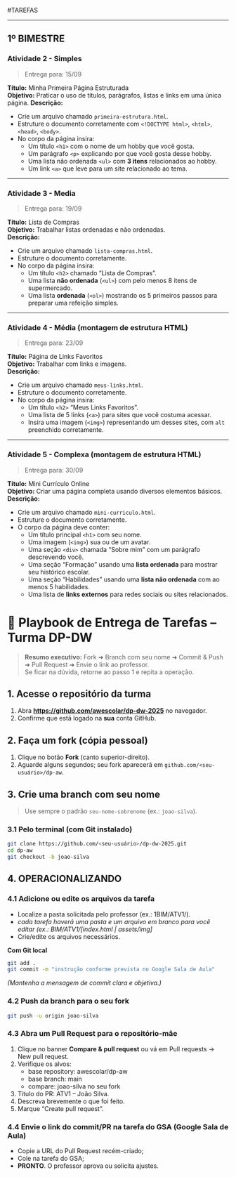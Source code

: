 #TAREFAS

---

## 1º BIMESTRE

### Atividade 2 - Simples
> Entrega para: 15/09

**Título:** Minha Primeira Página Estruturada  
**Objetivo:** Praticar o uso de títulos, parágrafos, listas e links em uma única página. 
**Descrição:**  
- Crie um arquivo chamado `primeira-estrutura.html`.  
- Estruture o documento corretamente com `<!DOCTYPE html>`, `<html>`, `<head>`, `<body>`.  
- No corpo da página insira:  
  - Um título `<h1>` com o nome de um hobby que você gosta.  
  - Um parágrafo `<p>` explicando por que você gosta desse hobby.  
  - Uma lista não ordenada `<ul>` com **3 itens** relacionados ao hobby.  
  - Um link `<a>` que leve para um site relacionado ao tema.  

---

### Atividade 3 - Media
> Entrega para: 19/09

**Título:** Lista de Compras  
**Objetivo:** Trabalhar listas ordenadas e não ordenadas.  
**Descrição:**  
- Crie um arquivo chamado `lista-compras.html`.  
- Estruture o documento corretamente.  
- No corpo da página insira:  
  - Um título `<h2>` chamado “Lista de Compras”.  
  - Uma lista **não ordenada** (`<ul>`) com pelo menos 8 itens de supermercado.  
  - Uma lista **ordenada** (`<ol>`) mostrando os 5 primeiros passos para preparar uma refeição simples.  

---

### Atividade 4 - Média (montagem de estrutura HTML)
> Entrega para: 23/09

**Título:** Página de Links Favoritos  
**Objetivo:** Trabalhar com links e imagens.  
**Descrição:**  
- Crie um arquivo chamado `meus-links.html`.  
- Estruture o documento corretamente.  
- No corpo da página insira:  
  - Um título `<h2>` “Meus Links Favoritos”.  
  - Uma lista de 5 links (`<a>`) para sites que você costuma acessar.  
  - Insira uma imagem (`<img>`) representando um desses sites, com `alt` preenchido corretamente.  

---

### Atividade 5 - Complexa (montagem de estrutura HTML)
> Entrega para: 30/09

**Título:** Mini Currículo Online  
**Objetivo:** Criar uma página completa usando diversos elementos básicos.  
**Descrição:**  
- Crie um arquivo chamado `mini-curriculo.html`.  
- Estruture o documento corretamente.  
- O corpo da página deve conter:  
  - Um título principal `<h1>` com seu nome.  
  - Uma imagem (`<img>`) sua ou de um avatar.  
  - Uma seção `<div>` chamada “Sobre mim” com um parágrafo descrevendo você.  
  - Uma seção “Formação” usando uma **lista ordenada** para mostrar seu histórico escolar.  
  - Uma seção “Habilidades” usando uma **lista não ordenada** com ao menos 5 habilidades.  
  - Uma lista de **links externos** para redes sociais ou sites relacionados.  


# 🚀 Playbook de Entrega de Tarefas – Turma **DP-DW**

> **Resumo executivo:** Fork ➜ Branch com seu nome ➜ Commit & Push ➜ Pull Request ➜ Envie o link ao professor.  
> Se ficar na dúvida, retorne ao passo 1 e repita a operação.





## 1. Acesse o repositório da turma

1. Abra **https://github.com/awescolar/dp-dw-2025** no navegador.
2. Confirme que está logado na **sua** conta GitHub.






## 2. Faça um **fork** (cópia pessoal)

1. Clique no botão **Fork** (canto superior-direito).
2. Aguarde alguns segundos; seu fork aparecerá em `github.com/<seu-usuário>/dp-aw`.





## 3. Crie uma **branch** com seu nome

> Use sempre o padrão `seu-nome-sobrenome` (ex.: `joao-silva`).

### 3.1 Pelo terminal (com Git instalado)

```bash
git clone https://github.com/<seu-usuário>/dp-dw-2025.git
cd dp-aw
git checkout -b joao-silva
```






## 4. OPERACIONALIZANDO

### 4.1 Adicione ou edite os arquivos da tarefa

- Localize a pasta solicitada pelo professor (ex.: 1BIM/ATV1/).
- _cada tarefa haverá uma pasta e um arquivo em branco para você editar (ex.: BIM/ATV1/[index.html | assets/img]_
- Crie/edite os arquivos necessários.

**Com Git local**

```bash
git add .
git commit -m "instrução conforme prevista no Google Sala de Aula"
```

_(Mantenha a mensagem de commit clara e objetiva.)_

### 4.2 **Push** da branch para o seu fork

```bash
git push -u origin joao-silva
```

### 4.3 Abra um **Pull Request** para o repositório-mãe

1. Clique no banner **Compare & pull request** ou vá em Pull requests → New pull request.
2. Verifique os alvos:
   - base repository: awescolar/dp-aw
   - base branch: main
   - compare: joao-silva no seu fork
3. Título do PR: ATV1 – João Silva.
4. Descreva brevemente o que foi feito.
5. Marque “Create pull request”.

### 4.4 Envie o link do commit/PR na tarefa do GSA (Google Sala de Aula)

- Copie a URL do Pull Request recém-criado;
- Cole na tarefa do GSA;
- **PRONTO**. O professor aprova ou solicita ajustes.
